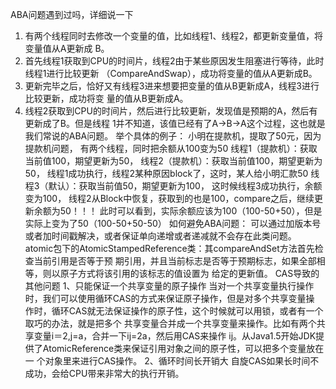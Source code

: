 ABA问题遇到过吗，详细说一下
1. 有两个线程同时去修改一个变量的值，比如线程1、线程2，都更新变量值，将变量值从A更新成
B。
2. 首先线程1获取到CPU的时间片，线程2由于某些原因发生阻塞进行等待，此时线程1进行比较更新
（CompareAndSwap），成功将变量的值从A更新成B。
3. 更新完毕之后，恰好又有线程3进来想要把变量的值从B更新成A，线程3进行比较更新，成功将变
量的值从B更新成A。
4. 线程2获取到CPU的时间片，然后进行比较更新，发现值是预期的A，然后有更新成了B。但是线程
1并不知道，该值已经有了A->B->A这个过程，这也就是我们常说的ABA问题。
举个具体的例子：
小明在提款机，提取了50元，因为提款机问题，
有两个线程，同时把余额从100变为50
线程1（提款机）：获取当前值100，期望更新为50，
线程2（提款机）：获取当前值100，期望更新为50，
线程1成功执行，线程2某种原因block了，这时，某人给小明汇款50
线程3（默认）：获取当前值50，期望更新为100，
这时候线程3成功执行，余额变为100，
线程2从Block中恢复，获取到的也是100，compare之后，继续更新余额为50！！！
此时可以看到，实际余额应该为100（100-50+50），但是实际上变为了50（100-50+50-50）
如何避免ABA问题：
可以通过加版本号或者加时间戳解决，或者保证单向递增或者递减就不会存在此类问题。
atomic包下的AtomicStampedReference类：其compareAndSet方法首先检查当前引用是否等于预
期引用，并且当前标志是否等于预期标志，如果全部相等，则以原子方式将该引用的该标志的值设置为
给定的更新值。
CAS导致的其他问题
1、只能保证一个共享变量的原子操作
当对一个共享变量执行操作时，我们可以使用循环CAS的方式来保证原子操作，但是对多个共享变量操
作时，循环CAS就无法保证操作的原子性，这个时候就可以用锁，或者有一个取巧的办法，就是把多个
共享变量合并成一个共享变量来操作。比如有两个共享变量i＝2,j=a，合并一下ij=2a，然后用CAS来操作
ij。从Java1.5开始JDK提供了AtomicReference类来保证引用对象之间的原子性，可以把多个变量放在一
个对象里来进行CAS操作。
2、循环时间长开销大
自旋CAS如果长时间不成功，会给CPU带来非常大的执行开销。